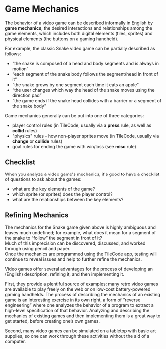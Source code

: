 # Game Mechanics

The behavior of a video game can be described informally in English by **game mechanics**, 
the desired interactions and relationships among the game elements, which includes both 
digital elements (tiles, sprites) and physical elements (the buttons on a gaming handheld). 

For example, the classic Snake video game can be partially described as follows:
- “the snake is composed of a head and body segments and is always in motion”
- “each segment of the snake body follows the segment/head in front of it” 
- “the snake grows by one segment each time it eats an apple”
- “the user changes which way the head of the snake moves using the direction pad”
- “the game ends if the snake head collides with a barrier or a segment of the snake body”

Game mechanics generally can be put into one of three categories:
- player control rules (in TileCode, usually via a **press** rule, as well as **collid** rules)
- "physics" rules - how non-player sprites move (in TileCode, usually via **change** or **collide** rules)
- goal rules for ending the game with win/loss (see **misc** rule)

## Checklist

When you analyze a video game's mechanics, it's good to have a checklist of questions
to ask about the games:
- what are the key elements of the game? 
- which sprite (or sprites) does the player control?
- what are the relationships between the key elements? 

## Refining Mechanics

The mechanics for the Snake game given above is highly ambiguous and leaves much undefined; 
for example, what does it mean for a segment of the snake to “follow” the segment in front of it?  
Much of this imprecision can be discovered, discussed, and worked through using pencil and paper.  
Once the mechanics are programmed using the TileCode app, testing will continue to reveal
issues and help to further refine the mechanics.

Video games offer several advantages for the process of developing an (English) description, 
refining it, and then implementing it.  

First, they provide a plentiful source of examples: many retro video games are available to 
play freely on the web or on low-cost battery-powered gaming handhelds.  The process of 
describing the mechanics of an existing game is an interesting exercise in its own right, 
a form of “reverse engineering” where one analyzes the behavior of a program to extract
a high-level specification of that behavior. Analyzing and describing the mechanics of 
existing games and then implementing them is a great way to get started, before creating 
one’s own games. 

Second, many video games can be simulated on a tabletop with basic art supplies, 
so one can work through these activities without the aid of a computer.
